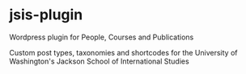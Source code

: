 # jsis-plugin
Wordpress plugin for People, Courses and Publications

Custom post types, taxonomies and shortcodes for the University of Washington's Jackson School of International Studies
